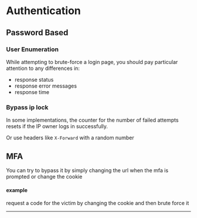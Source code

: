 # Authentication

## Password Based

### User Enumeration

While attempting to brute-force a login page, you should pay particular attention to any differences in:

* response status
* response error messages
* response time

### Bypass ip lock

In some implementations, the counter for the number of failed attempts resets if the IP owner logs in successfully.

Or use headers like `X-Forward` with a random number

## MFA

You can try to bypass it by simply changing the url when the mfa is prompted or change the cookie

#### example

request a code for the victim by changing the cookie and then brute force it

***

